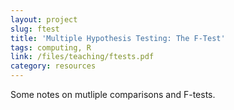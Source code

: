 ```yaml
---
layout: project
slug: ftest
title: 'Multiple Hypothesis Testing: The F-Test'
tags: computing, R
link: /files/teaching/ftests.pdf
category: resources
---
```

Some notes on mutliple comparisons and F-tests.
